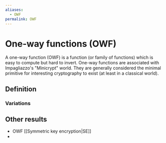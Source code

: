 ```yaml
---
aliases:
  - OWF
permalink: OWF
---
```

# One-way functions (OWF)
A one-way function (OWF) is a function (or family of functions) which is easy to compute but hard to invert. One-way functions are associated with Impagliazzo's "Minicrypt" world.  They are generally considered the minimal primitive for interesting cryptography to exist (at least in a classical world).
## Definition

### Variations


## Other results
- OWF  [[Symmetric key encryption|SE]]
- 
